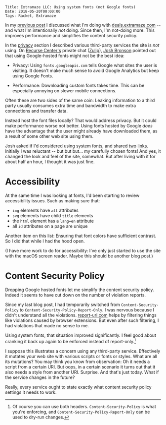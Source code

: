     Title: Extramaze LLC: Using system fonts (not Google fonts)
    Date: 2018-05-20T00:00:00
    Tags: Racket, Extramaze

In my [previous post] I discussed what I'm doing with
[deals.extramaze.com] -- and what I'm intentionally _not_ doing. Since
then, I'm not-doing more. This improves performance and simplifies the
content security policy.

[previous post]: /2018/05/extramaze-llc-using-racket-postgresql-aws-but-no-ads-or-js.html
[deals.extramaze.com]: https://deals.extramaze.com

<!-- more -->

In the [privacy] section I described various third-party services the site is
_not_ using. On [Recurse Center's] private chat ([Zulip]), [Josh Bronson]
pointed out that using Google-hosted fonts might not be the best idea:

[privacy]: /2018/05/extramaze-llc-using-racket-postgresql-aws-but-no-ads-or-js.html#trying-to-do-the-right-thing-privacy

[Josh Bronson]: https://twitter.com/jab_______

[Recurse Center's]: https://www.recurse.com/

[Zulip]: https://zulipchat.com

- Privacy: Using `fonts.googleapis.com` tells Google what sites the
  user is visiting. It doesn't make much sense to avoid Google
  Analytics but keep using Google Fonts.

- Performance: Downloading custom fonts takes time. This can be
  especially annoying on slower mobile connections.

Often these are two sides of the same coin: Leaking information to a
third party usually consumes extra time and bandwidth to make extra
connections and transfer data.

Instead host the font files locally? That would address privacy. But
it could make performance worse not better. Using fonts hosted by
Google _does_ have the advantage that the user might already have
downloaded them, as a result of some other web site using them.

Josh asked if I'd considered using system fonts, and shared
[two](https://furbo.org/2018/03/28/system-fonts-in-css/)
[links](http://markdotto.com/2018/02/07/github-system-fonts/).
Initially I was reluctant -- but but but... my carefully chosen fonts!
And yes, it changed the look and feel of the site, somewhat. But after
living with it for about half an hour, I thought it was just fine.

# Accessibility

At the same time I was looking at fonts, I'd been starting to review
accessibility issues. Such as making sure that:

- `img` elements have `alt` attributes
- `svg` elements have child `title` elements
- the `html` element has a `lang=en` attribute
- all `id` attributes on a page are unique

Another item on this list: Ensuring that font colors have sufficient
contrast. So I did that while I had the hood open.

(I have more work to do for accessibility: I've only just started to
use the site with the macOS screen reader. Maybe this should be
another blog post.)

# Content Security Policy

Dropping Google hosted fonts let me simplify the content security
policy. Indeed it seems to have cut down on the number of violation
reports.

Since my last blog post, I had temporarily switched from
`Content-Security-Policy` to `Content-Security-Policy-Report-Only`. I
was nervous because I didn't understand all the violations.
[report-uri.com] helps by filtering things like violations caused by
browser extensions. But even after such filtering, I had violations
that made no sense to me.

[report-uri.com]: https://report-uri.com

Using system fonts, that situation improved significantly. I feel good
about cranking it back up again to be enforced instead of
report-only.[^footnote-about-using-both]

[^footnote-about-using-both]: Of course you can use both headers. `Content-Security-Policy` is what you're enforcing, and `Content-Security-Policy-Report-Only` can be used to dry-run changes.

I suppose this illustrates a concern using any third-party service.
Effectively it mutates your web site with various scripts or fonts or
styles. What are all its mutations? You may think you know from
observation: Oh it needs a script from a certain URI. But oops, in a
certain scenario it turns out that it also needs a style from another
URI. Surprise. And that's just today. What if the service changes in
the future?

Really, every service ought to state exactly what content security
policy settings it needs to work.
